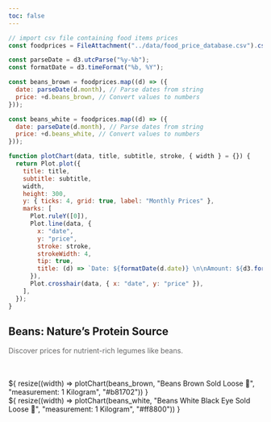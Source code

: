 ```yaml
---
toc: false
---
```


```js
// import csv file containing food items prices
const foodprices = FileAttachment("../data/food_price_database.csv").csv({ typed: true });
```

```js
const parseDate = d3.utcParse("%y-%b");
const formatDate = d3.timeFormat("%b, %Y");

const beans_brown = foodprices.map((d) => ({
  date: parseDate(d.month), // Parse dates from string
  price: +d.beans_brown, // Convert values to numbers
}));

const beans_white = foodprices.map((d) => ({
  date: parseDate(d.month), // Parse dates from string
  price: +d.beans_white, // Convert values to numbers
}));
```

```js
function plotChart(data, title, subtitle, stroke, { width } = {}) {
  return Plot.plot({
    title: title,
    subtitle: subtitle,
    width,
    height: 300,
    y: { ticks: 4, grid: true, label: "Monthly Prices" },
    marks: [
      Plot.ruleY([0]),
      Plot.line(data, {
        x: "date",
        y: "price",
        stroke: stroke,
        strokeWidth: 4,
        tip: true,
        title: (d) => `Date: ${formatDate(d.date)} \n\nAmount: ${d3.format(".2s")(+d.price)}`,
      }),
      Plot.crosshair(data, { x: "date", y: "price" }),
    ],
  });
}
```

## Beans: Nature’s Protein Source

<p>Discover prices for nutrient-rich legumes like beans.</p>

<div class="grid grid-cols-2 card-margin">
  <div  class="card">
    ${
        resize((width) => plotChart(beans_brown, "Beans Brown Sold Loose 🫘", "measurement: 1 Kilogram", "#b81702")) 
      }
  </div>

  <div  class="card">
    ${
        resize((width) => plotChart(beans_white, "Beans White Black Eye Sold Loose 🫛", "measurement: 1 Kilogram", "#ff8800")) 
      }
  </div>
</div>

<style>
  text {
    font-size: 14px;
    color: #666;
  }

  [aria-label="x-axis tick"], [aria-label="y-axis tick"] {
     stroke: #ccc;
  }

  .card-margin {
    margin: 3rem 0;
  }

  figure h2 {
    font-size: 16px;
    font-weight: 600;
  }

  p{
    color: #666;
  }

</style>
